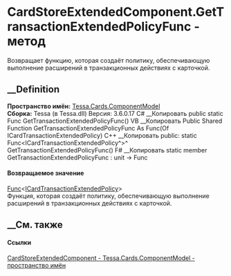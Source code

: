# CardStoreExtendedComponent.GetTransactionExtendedPolicyFunc - метод
Возвращает функцию, которая создаёт политику, обеспечивающую выполнение
расширений в транзакционных действиях с карточкой.
## __Definition
 **Пространство имён:**
[Tessa.Cards.ComponentModel](N_Tessa_Cards_ComponentModel.htm)  
 **Сборка:** Tessa (в Tessa.dll) Версия: 3.6.0.17
C# __Копировать
     public static Func<ICardTransactionExtendedPolicy> GetTransactionExtendedPolicyFunc()
VB __Копировать
     Public Shared Function GetTransactionExtendedPolicyFunc As Func(Of ICardTransactionExtendedPolicy)
C++ __Копировать
     public:
    static Func<ICardTransactionExtendedPolicy^>^ GetTransactionExtendedPolicyFunc()
F# __Копировать
     static member GetTransactionExtendedPolicyFunc : unit -> Func<ICardTransactionExtendedPolicy> 
#### Возвращаемое значение
[Func](https://learn.microsoft.com/dotnet/api/system.func-1)<[ICardTransactionExtendedPolicy](T_Tessa_Cards_ComponentModel_ICardTransactionExtendedPolicy.htm)>  
Функция, которая создаёт политику, обеспечивающую выполнение расширений в
транзакционных действиях с карточкой.
## __См. также
#### Ссылки
[CardStoreExtendedComponent -
](T_Tessa_Cards_ComponentModel_CardStoreExtendedComponent.htm)
[Tessa.Cards.ComponentModel - пространство
имён](N_Tessa_Cards_ComponentModel.htm)
